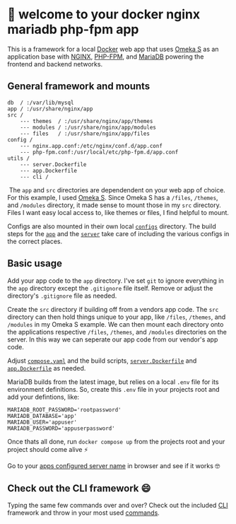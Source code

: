 # 👋 welcome to your docker nginx mariadb php-fpm app
This is a framework for a local [Docker](https://www.docker.com/) web app that uses [Omeka S](https://omeka.org/s/) as an application base with [NGINX](https://www.nginx.com/), [PHP-FPM](https://php-fpm.org/), and [MariaDB](https://mariadb.org/) powering the frontend and backend networks. 
​
## General framework and mounts

```
db  / :/var/lib/mysql
app / :/usr/share/nginx/app
src / 
    --- themes  / :/usr/share/nginx/app/themes
    --- modules / :/usr/share/nginx/app/modules
    --- files   / :/usr/share/nginx/app/files
config /
    --- nginx.app.conf:/etc/nginx/conf.d/app.conf
    --- php-fpm.conf:/usr/local/etc/php-fpm.d/app.conf
utils /
    --- server.Dockerfile
    --- app.Dockerfile
    --- cli /
```
​
The `app` and `src` directories are dependendent on your web app of choice. For this example, I used [Omeka S](https://github.com/omeka/omeka-s/releases/tag/v4.0.0). Since Omeka S has a `/files`, `/themes`, and `/modules` directory, it made sense to mount those in my `src` directory. Files I want easy local access to, like themes or files, I find helpful to mount. 

Configs are also mounted in their own local [`configs`](https://github.com/Michelleeby/omekas-nginx-php-fpm-docker/tree/main/config) directory. The build steps for the [`app`](https://github.com/Michelleeby/omekas-nginx-php-fpm-docker/blob/main/utils/app.Dockerfile) and the [`server`](https://github.com/Michelleeby/omekas-nginx-php-fpm-docker/blob/main/utils/server.Dockerfile) take care of including the various configs in the correct places.  

## Basic usage

Add your app code to the `app` directory. I've set `git` to ignore everything in the `app` directory except the `.gitignore` file itself. Remove or adjust the directory's `.gitignore` file as needed.

Create the `src` directory if building off from a vendors app code. The `src` directory can then hold things unique to your app, like `/files`, `/themes`, and `/modules` in my Omeka S example. We can then mount each directory onto the applications respective `/files`, `/themes`, and `/modules` directories on the server. In this way we can seperate our app code from our vendor's app code. 

Adjust [`compose.yaml`](https://github.com/Michelleeby/omekas-nginx-php-fpm-docker/blob/main/compose.yaml) and the build scripts, [`server.Dockerfile`](https://github.com/Michelleeby/omekas-nginx-php-fpm-docker/blob/main/utils/server.Dockerfile) and [`app.Dockerfile`](https://github.com/Michelleeby/omekas-nginx-php-fpm-docker/blob/main/utils/app.Dockerfile) as needed.

MariaDB builds from the latest image, but relies on a local `.env` file for its environment definitions. So, create this `.env` file in your projects root and add your defintions, like:

```
MARIADB_ROOT_PASSWORD='rootpassword'
MARIADB_DATABASE='app'
MARIADB_USER='appuser'
MARIADB_PASSWORD='appuserpassword'
```

Once thats all done, run `docker compose up` from the projects root and your project should come alive ⚡️

Go to your [apps configured server name](https://github.com/Michelleeby/omekas-nginx-php-fpm-docker/blob/main/config/nginx.app.conf#L7) in browser and see if it works 🤓

## Check out the CLI framework 😄
Typing the same few commands over and over? Check out the included [CLI](https://github.com/Michelleeby/omekas-nginx-php-fpm-docker/tree/main/utils/cli) framework and throw in your most used [commands]().  